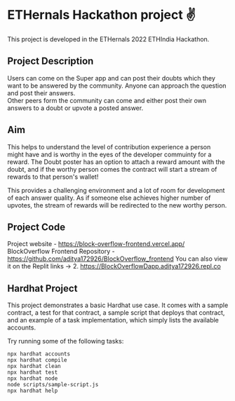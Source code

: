 # ETHernals Hackathon project ✌
This project is developed in the ETHernals 2022 ETHIndia Hackathon.<br>

## Project Description
Users can come on the Super app and can post their doubts which they want to be answered by the community. Anyone can approach the question and post their answers.<br>
Other peers form the community can come and either post their own answers to a doubt or upvote a posted answer.

## Aim
This helps to understand the level of contribution experience a person might have and is worthy in the eyes of the developer commuinty for a reward. The Doubt poster has an option to attach a reward amount with the doubt, and if the worthy person comes the contract will start a stream of rewards to that person's wallet!

This provides a challenging environment and a lot of room for development of each answer quality. As if someone else achieves higher number of upvotes, the stream of rewards will be redirected to the new worthy person.

## Project Code
Project website - https://block-overflow-frontend.vercel.app/
BlockOverflow Frontend Repository - https://github.com/aditya172926/BlockOverflow_frontend
You can also view it on the Replit links -> 
2. https://BlockOverflowDapp.aditya172926.repl.co

## Hardhat Project

This project demonstrates a basic Hardhat use case. It comes with a sample contract, a test for that contract, a sample script that deploys that contract, and an example of a task implementation, which simply lists the available accounts.

Try running some of the following tasks:

```shell
npx hardhat accounts
npx hardhat compile
npx hardhat clean
npx hardhat test
npx hardhat node
node scripts/sample-script.js
npx hardhat help
```
